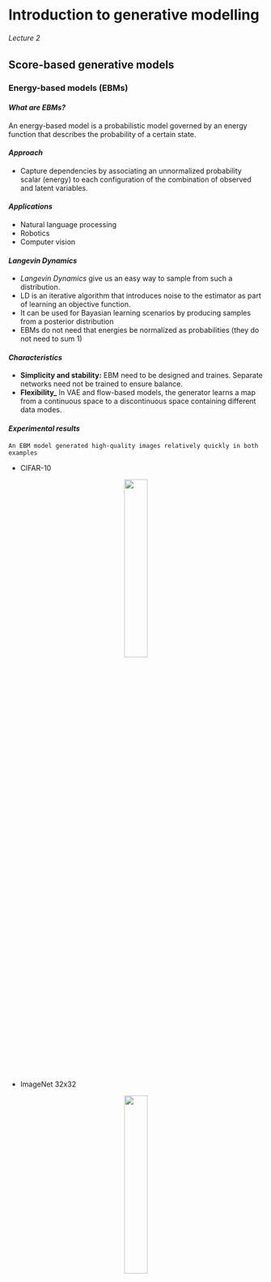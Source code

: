 # Introduction to generative modelling

###### Lecture 2

## Score-based generative models

### **Energy-based models (EBMs)**

#### _What are EBMs?_
An energy-based model is a probabilistic model governed by an energy function that describes the probability of a certain state.

#### _Approach_
- Capture dependencies by associating an unnormalized probability scalar (energy) to each configuration of the combination of observed and latent variables.


#### _Applications_
- Natural language processing
- Robotics
- Computer vision


#### _Langevin Dynamics_

- *Langevin Dynamics* give us an easy way to sample from such a distribution. 
- LD is an iterative algorithm that introduces noise to the estimator as part of learning an objective function.
- It can be used for Bayasian learning scenarios by producing samples from a posterior distribution
- EBMs do not need that energies be normalized as probabilities  (they do not need to sum 1)

#### _Characteristics_
- **Simplicity and stability:** EBM need to be designed and traines. Separate networks need not be trained to ensure balance.
- **Flexibility_** In VAE and flow-based models, the generator learns a map from a continuous space to a discontinuous space containing different data modes.


#### _Experimental results_
    An EBM model generated high-quality images relatively quickly in both examples
* CIFAR-10

<p align="center">
    <img width="30%" src="https://raw.githubusercontent.com/saracarolina12/IA_School/master/MUFRAMEX/GenerativeModelling/imgs/CIFAR-10.png"> </img>
</p>

* ImageNet 32x32
<p align="center">
    <img width="30%" src="https://raw.githubusercontent.com/saracarolina12/IA_School/master/MUFRAMEX/GenerativeModelling/imgs/ImageNet.png"> </img>
</p>
